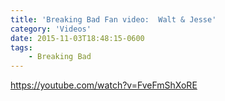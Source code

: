 ```yaml
---
title: 'Breaking Bad Fan video:  Walt & Jesse'
category: 'Videos'
date: 2015-11-03T18:48:15-0600
tags:
    - Breaking Bad
---
```


https://youtube.com/watch?v=FveFmShXoRE
